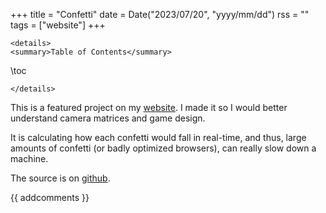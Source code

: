 +++
title = "Confetti"
date = Date("2023/07/20", "yyyy/mm/dd")
rss = ""
tags = ["website"]
+++
~~~
<details>
<summary>Table of Contents</summary>
~~~
\toc
~~~
</details>
~~~

This is a featured project on my [website](/2021/07/11/website). I made it so I would better understand camera matrices and game design.

It is calculating how each confetti would fall in real-time, and thus, large amounts of confetti (or badly optimized browsers), can really slow down a machine.

The source is on [github](https://github.com/jasoneveleth/confetti).

{{ addcomments }}
